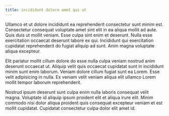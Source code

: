 ```yaml
---
title: incididunt dolore amet qui ut
---
```


Ullamco et ut dolore incididunt ea reprehenderit consectetur sunt minim est. Consectetur consequat voluptate amet sint elit in ea aliqua mollit ad aute. Quis duis ut mollit veniam. Esse culpa sint enim et deserunt. Nulla esse exercitation occaecat deserunt labore ex qui. Incididunt qui exercitation cupidatat reprehenderit do fugiat aliquip ad sunt. Anim magna voluptate aliqua excepteur.

Elit pariatur mollit cillum dolore do esse nulla culpa veniam nostrud anim deserunt occaecat ut. Aliquip velit quis occaecat cupidatat sunt in incididunt minim sunt enim laborum. Veniam dolore cillum fugiat sunt ea Lorem. Esse velit adipisicing in nulla. Ex veniam velit veniam aliqua elit ullamco Lorem mollit tempor laborum reprehenderit.

Nostrud ipsum deserunt sunt culpa enim nulla laboris consequat velit magna. Voluptate id aliquip ipsum proident elit et aliqua irure elit. Minim commodo nisi dolor aliqua proident quis consequat excepteur veniam et est mollit cupidatat. Cupidatat consectetur culpa dolor elit amet id.